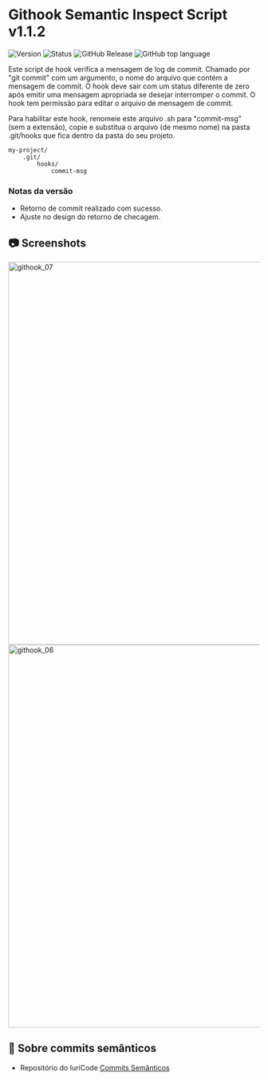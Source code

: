 # Githook Semantic Inspect Script v1.1.2

![Version](https://img.shields.io/badge/version-1.1.2-green) ![Status](https://img.shields.io/badge/status-completed-green) ![GitHub Release](https://img.shields.io/github/v/release/rafaelsouzars/githook-semantic-inspect-script) ![GitHub top language](https://img.shields.io/github/languages/top/rafaelsouzars/githook-semantic-inspect-script?color=green)

Este script de hook verifica a mensagem de log de commit. Chamado por "git commit" com um argumento, o nome do arquivo que contém a mensagem de commit. O hook deve sair com um status diferente de zero após emitir uma mensagem apropriada se desejar interromper o commit. O hook tem permissão para editar o arquivo de mensagem de commit.

Para habilitar este hook, renomeie este arquivo .sh para "commit-msg" (sem a extensão), copie e substitua o arquivo (de mesmo nome) na pasta .git/hooks que fica dentro da pasta do seu projeto.

```
my-project/
	.git/
		hooks/
			commit-msg
```
### Notas da versão
- Retorno de commit realizado com sucesso.
- Ajuste no design do retorno de checagem.

## 📷 Screenshots
<img width="1366" height="768" alt="githook_07" src="https://github.com/user-attachments/assets/2b63d7e3-665b-46cb-a4a6-5745635cc8eb" />
<img width="1366" height="768" alt="githook_06" src="https://github.com/user-attachments/assets/94ad4e47-7330-482e-9bef-2183cd81e2b8" />

## 📖 Sobre commits semânticos
- Repositório do IuriCode [Commits Semânticos](https://github.com/iuricode/padroes-de-commits)
